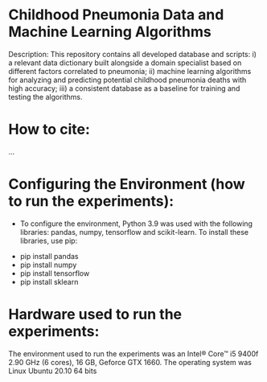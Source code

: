 # Childhood Pneumonia Data and Machine Learning Algorithms
 
 
Description: This repository contains all developed database and scripts:
i) a relevant data dictionary built alongside a domain specialist based on different factors correlated to pneumonia; 
ii) machine learning algorithms for analyzing and predicting potential childhood pneumonia deaths with high accuracy; 
iii) a consistent database as a baseline for training and testing the algorithms.
 
 

How to cite:
================
...
 
 
 

Configuring the Environment (how to run the experiments):
================
 
- To configure the environment, Python 3.9 was used with the following libraries: pandas, numpy, tensorflow and scikit-learn.
To install these libraries, use pip:
* pip install pandas
* pip install numpy
* pip install tensorflow
* pip install sklearn

 
 

Hardware used to run the experiments:
================
 
The environment used to run the experiments was an Intel® Core™ i5 9400f 2.90 GHz (6 cores), 16 GB, Geforce GTX 1660.
The operating system was Linux Ubuntu 20.10 64 bits
